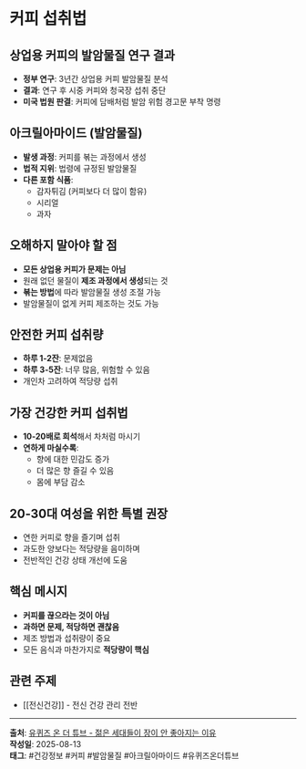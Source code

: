 # 커피 섭취법

## 상업용 커피의 발암물질 연구 결과
- **정부 연구**: 3년간 상업용 커피 발암물질 분석
- **결과**: 연구 후 시중 커피와 청국장 섭취 중단
- **미국 법원 판결**: 커피에 담배처럼 발암 위험 경고문 부착 명령

## 아크릴아마이드 (발암물질)
- **발생 과정**: 커피를 볶는 과정에서 생성
- **법적 지위**: 법령에 규정된 발암물질
- **다른 포함 식품**: 
  - 감자튀김 (커피보다 더 많이 함유)
  - 시리얼
  - 과자

## 오해하지 말아야 할 점
- **모든 상업용 커피가 문제는 아님**
- 원래 없던 물질이 **제조 과정에서 생성**되는 것
- **볶는 방법**에 따라 발암물질 생성 조절 가능
- 발암물질이 없게 커피 제조하는 것도 가능

## 안전한 커피 섭취량
- **하루 1-2잔**: 문제없음
- **하루 3-5잔**: 너무 많음, 위험할 수 있음
- 개인차 고려하여 적당량 섭취

## 가장 건강한 커피 섭취법
- **10-20배로 희석**해서 차처럼 마시기
- **연하게 마실수록**:
  - 향에 대한 민감도 증가
  - 더 많은 향 즐길 수 있음
  - 몸에 부담 감소

## 20-30대 여성을 위한 특별 권장
- 연한 커피로 향을 즐기며 섭취
- 과도한 양보다는 적당량을 음미하며
- 전반적인 건강 상태 개선에 도움

## 핵심 메시지
- **커피를 끊으라는 것이 아님**
- **과하면 문제, 적당하면 괜찮음**
- 제조 방법과 섭취량이 중요
- 모든 음식과 마찬가지로 **적당량이 핵심**

## 관련 주제
- [[전신건강]] - 전신 건강 관리 전반

---
**출처**: [유퀴즈 온 더 튜브 - 젊은 세대들이 장이 안 좋아지는 이유](https://www.youtube.com/watch?v=8zBE7CKOmp0&list=WL&index=7&ab_channel=%EC%9C%A0%ED%80%B4%EC%A6%88%EC%98%A8%EB%8D%94%ED%8A%9C%EB%B8%8C)  
**작성일**: 2025-08-13  
**태그**: #건강정보 #커피 #발암물질 #아크릴아마이드 #유퀴즈온더튜브